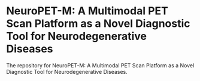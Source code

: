 # NeuroPET-M: A Multimodal PET Scan Platform as a Novel Diagnostic Tool for Neurodegenerative Diseases
The repository for NeuroPET-M: A Multimodal PET Scan Platform as a Novel Diagnostic Tool for Neurodegenerative Diseases.
